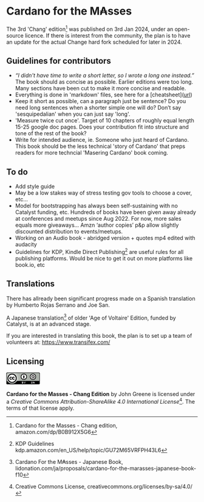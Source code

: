 # Cardano for the M₳sses

The 3rd 'Chang' edition[^1] was published on 3rd Jan 2024, under an open-source licence. If there is interest from  the community, the plan is to have an update for the actual Change hard fork scheduled for later in 2024.  

## Guidelines for contributors  
- _“I didn't have time to write a short letter, so I wrote a long one instead.”_  
The book should as concise as possible. Earlier editions were too long. Many sections have been cut to make it more concise and readable.
- Everything is done in 'markdown' files, see here for a [cheatsheet]([url](https://github.com/adam-p/markdown-here/wiki/Markdown-Cheatsheet
))
- Keep it short as possible, can a paragraph just be sentence? Do you need long sentences when a shorter simple one will do? Don’t say 'sesquipedalian' when you can just say 'long'.
- 'Measure twice cut once'. Target of 10 chapters of roughly equal length 15-25 google doc pages. Does your contribution fit into structure and tone of the rest of the book? 
- Write for intended audience, ie. Someone who just heard of Cardano. This book should be the less technical 'story of Cardano' that preps readers for more techncial 'Masering Cardano' book coming.

## To do
- Add style guide 
- May be a low stakes way of stress testing gov tools to choose a cover, etc…
- Model for bootstrapping has always been self-sustaining with no Catalyst funding, etc. Hundreds of books have been given away already at conferences and meetups since Aug 2022. For now, more sales equals more giveaways... Amzn ‘author copies’ p&p allow slightly discounted distribution to events/meetups.
- Working on an Audio book - abridged version + quotes mp4 edited with audacity
- Guidelines for KDP, Kindle Direct Publishing[^2] are useful rules for all publishing platforms. Would be nice to get it out on more platforms like book.io, etc

## Translations 

There has allready been significant progress made on a Spanish translation by Humberto Rojas Serrano and Joe San.

A Japanese translation[^4] of older 'Age of Voltaire' Edition, funded by Catalyst, is at an advanced stage.

If you are interested in translating this book, the plan is to set up a team of volunteers at: https://www.transifex.com/

## Licensing

![alt text](https://github.com/johnnygreeney/CardanoForTheMasses/blob/main/images/CC.png "Creative Commons")

**Cardano for the Masses - Chang Edition** by John Greene is licensed under a _Creative Commons Attribution-ShareAlike 4.0 International License_[^3]. The terms of that license apply.	


[^1]: Cardano for the Masses - Chang edition, amazon.com/dp/B0B912X5G6
[^2]: KDP Guidelines kdp.amazon.com/en_US/help/topic/GU72M65VRFPH43L6
[^3]: Creative Commons License, creativecommons.org/licenses/by-sa/4.0/
[^4]: Cardano For the M₳sses - Japanese Book, lidonation.com/ja/proposals/cardano-for-the-marasses-japanese-book-f10



